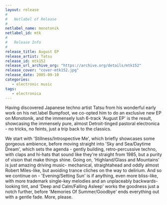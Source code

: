 ```yaml
---
layout: release
#
#   Netlabel of Release
#
netlabel_name: monotonik
netlabel_id: mtk
#
#   Release Info
#
release_title: August EP
release_artist: Tatsu
release_id: mtk152
release_url_archive_org: "https://archive.org/details/mtk152"
release_cover: "cover-mtk152.jpg"
release_date: 2005-09-10
categories:
   - electronic music
tags:
   - electronica
---
```

Having discovered Japanese techno artist Tatsu from his wonderful early work on his net.label Bumpfoot, we co-opted him to do an exclusive new EP on Monotonik, and the immensely lush 6-track 'August EP' is the result, showcasing the immensely pure, almost Detroit-tinged pastoral electronica - no tricks, no feints, just a trip back to the classics.

We start with 'Stillness/Introspective Me', which briefly showcases some gorgeous ambience, before moving straight into 'Sky and Sea/Daytime Dream', which sets the agenda - gently building, retro-percussive techno, with claps and hi-hats that sound like they're straight from 1985, but a purity of vision that make things shine. Going on, 'Highland/Glass and Mountains' is just amazing driving music- mechanical, straightahead and oddly almost Robert Miles-like, but avoiding trance cliches on the way to delirium. And so we continue on - 'Evening/Setting Sun' is if anything, even more bliss-like, with more trademark single-key melodies and an unplaceably backwards-looking tint, and 'Deep and Calm/Falling Asleep' works the goodness just a notch further, before 'Memories Of Summer/Goodbye' ends everything out with a gentle fade. More, please.
